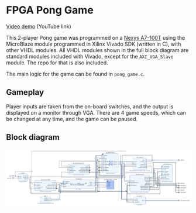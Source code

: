 # FPGA Pong Game
[Video demo](https://www.youtube.com/watch?v=P2_haMc4vz4) (YouTube link)

This 2-player Pong game was programmed on a [Nexys A7-100T](https://store.digilentinc.com/nexys-a7-fpga-trainer-board-recommended-for-ece-curriculum/) using the MicroBlaze module programmed in Xilinx Vivado SDK (written in C), with other VHDL modules. All VHDL modules shown in the full block diagram are standard modules included with Vivado, except for the `AXI_VGA_Slave` module. The repo for that is also included.

The main logic for the game can be found in `pong_game.c`.

## Gameplay
Player inputs are taken from the on-board switches, and the output is displayed on a monitor through VGA. There are 4 game speeds, which can be changed at any time, and the game can be paused.

## Block diagram
<p align="center">
  <img src="block_diagram.png">
</p>
